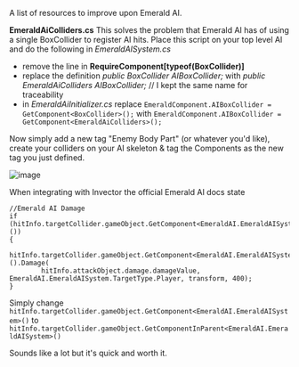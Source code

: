 A list of resources to improve upon Emerald AI.

**EmeraldAiColliders.cs**
This solves the problem that Emerald AI has of using a single BoxCollider to register AI hits.  Place this script on your top level AI and do the following in _EmeraldAISystem.cs_ 

* remove the line in **RequireComponent[typeof(BoxCollider)]**
* replace the definition _public BoxCollider AIBoxCollider;_ with _public EmeraldAiColliders AIBoxCollider;_  // I kept the same name for traceability
* in _EmeraldAiInitializer.cs_ replace 
  `EmeraldComponent.AIBoxCollider = GetComponent<BoxCollider>();` with
  `EmeraldComponent.AIBoxCollider = GetComponent<EmeraldAiColliders>();`
  
Now simply add a new tag "Enemy Body Part" (or whatever you'd like), create your colliders on your AI skeleton & tag the Components as the new tag you just defined.

![image](https://user-images.githubusercontent.com/58187872/139158433-3aa40af1-d289-4b53-a4ac-d82b171d3e9d.png)


When integrating with Invector the official Emerald AI docs state
```
//Emerald AI Damage
if (hitInfo.targetCollider.gameObject.GetComponent<EmeraldAI.EmeraldAISystem>())
{
    hitInfo.targetCollider.gameObject.GetComponent<EmeraldAI.EmeraldAISystem>().Damage(
        hitInfo.attackObject.damage.damageValue, EmeraldAI.EmeraldAISystem.TargetType.Player, transform, 400);
}
```
Simply change 
`hitInfo.targetCollider.gameObject.GetComponent<EmeraldAI.EmeraldAISystem>()` to 
`hitInfo.targetCollider.gameObject.GetComponentInParent<EmeraldAI.EmeraldAISystem>()`

Sounds like a lot but it's quick and worth it.
